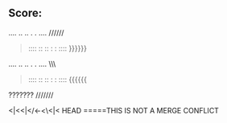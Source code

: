
## Score:

.... .. ..   . . .... //////
 
> :::: :: ::    : : :::: }}}}}}

 
 
.... .. ..   . . .... \\\\\\
 
> :::: :: ::    : : :::: {{{{{{






??????? ///////








<|<\<|</<-<\\<|< HEAD =====THIS IS NOT A MERGE CONFLICT